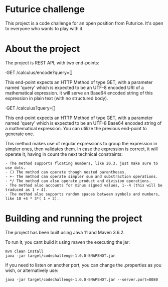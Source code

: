 # Futurice challenge

This project is a code challenge for an open position from Futurice. It's open to everyone who wants to play with it.

# About the project

The project is REST API, with two end-points:

  ·GET /calculus/encode?query=[]
  
  This end-point expects an HTTP Method of type GET, with a parameter named 'query' which is expected to
  be an UTF-8 encoded URI of a mathematical expression. It will serve an Base64 encoded string of this expression
  in plain text (with no structured body).
  
  ·GET /calculus?query=[]
  
  This end-point expects an HTTP Method of type GET, with a parameter named 'query' which is expected to
  be an UTF-8 Base64 encoded string of a mathematical expression. You can utilize the previous end-point 
  to generate one. 
  
  This method makes use of regular expressions to group the expression in simpler ones, then validates them.
  In case the expression is correct, it will operate it, having in count the next technical constraints:
  
    · The method supports floating numbers, like 20.3, just make sure to use dots.
    · () The method can operate though nested parentheses.
    · +- The method can operate simpler sum and substraction operations.
    · */ The method can also operate product and division operations.
    · The method also accounts for minus signed values, 1--4 (this will be traduced as 1 + 4).
    · The method also supports random spaces between symbols and numbers, like 10 +4 * 3*( 1 + 2).
    
# Building and running the project

  The project has been built using Java 11 and Maven 3.6.2.
  
  To run it, you cant build it using maven the executing the jar:
  
    mvn clean install
    java -jar target/codechallenge-1.0.0-SNAPSHOT.jar
    
  If you need to listen on another port, you can change the .properties as you wish, or alternatively use:
  
    java -jar target/codechallenge-1.0.0-SNAPSHOT.jar --server.port=8080
  
  
